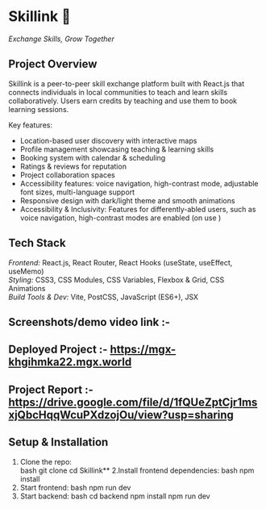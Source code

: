 # Skillink 🤝  
*Exchange Skills, Grow Together*

## Project Overview
Skillink is a peer-to-peer skill exchange platform built with React.js that connects individuals in local communities to teach and learn skills collaboratively. Users earn credits by teaching and use them to book learning sessions.  

Key features:  
- Location-based user discovery with interactive maps  
- Profile management showcasing teaching & learning skills  
- Booking system with calendar & scheduling  
- Ratings & reviews for reputation  
- Project collaboration spaces  
- Accessibility features: voice navigation, high-contrast mode, adjustable font sizes, multi-language support  
- Responsive design with dark/light theme and smooth animations  
- Accessibility & Inclusivity: Features for differently-abled users, such as voice navigation, high-contrast modes are enabled (on use ) 

## Tech Stack
*Frontend:* React.js, React Router, React Hooks (useState, useEffect, useMemo)  
*Styling:* CSS3, CSS Modules, CSS Variables, Flexbox & Grid, CSS Animations  
*Build Tools & Dev:* Vite, PostCSS, JavaScript (ES6+), JSX  

## Screenshots/demo video link :- 

## Deployed Project :- https://mgx-khgihmka22.mgx.world

## Project Report :- https://drive.google.com/file/d/1fQUeZptCjr1msxjQbcHqqWcuPXdzojOu/view?usp=sharing

## Setup & Installation
1. Clone the repo:  
   bash
   git clone <your-repo-link>
   cd Skillink**
2.Install frontend dependencies:
   bash
   npm install
3. Start frontend:
   bash
   npm run dev
4. Start backend:
   bash
   cd backend
   npm install
   npm run dev

